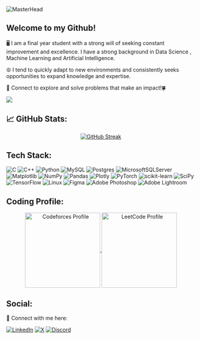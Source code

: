 ![MasterHead](https://github.com/user-attachments/assets/33205941-1004-4438-a933-0db084b36a47)
## Welcome to my Github!

🖥 I am a final year student with a strong will of seeking constant improvement and excellence. I have a strong background in Data Science , Machine Learning and Artificial Intelligence.

☮ I tend to quickly adapt to new environments and consistently seeks opportunities to expand knowledge and expertise.

🤝 Connect to explore and solve problems that make an impact!🍀

![](https://komarev.com/ghpvc/?username=aniruduh)

## 📈 GitHub Stats:

<p align="center">
<a href="https://git.io/streak-stats"><img src="https://streak-stats.demolab.com?user=aniruduh&theme=tokyonight&border_radius=5" alt="GitHub Streak" /></a>
</p>

<p align="center">
<a  ![Anurag's GitHub stats](https://github-readme-stats.vercel.app/api?username=aniruduh&show_icons=true&theme=tokyonight) a>
<p>

## Tech Stack:

![C](https://img.shields.io/badge/c-%2300599C.svg?style=for-the-badge&logo=c&logoColor=white)
![C++](https://img.shields.io/badge/c++-%2300599C.svg?style=for-the-badge&logo=c%2B%2B&logoColor=white)
![Python](https://img.shields.io/badge/python-%233776AB?style=for-the-badge&logo=python&logoColor=%23FFD43B)
![MySQL](https://img.shields.io/badge/mysql-4479A1.svg?style=for-the-badge&logo=mysql&logoColor=white)
![Postgres](https://img.shields.io/badge/postgres-%23316192.svg?style=for-the-badge&logo=postgresql&logoColor=white)
![MicrosoftSQLServer](https://img.shields.io/badge/Microsoft%20SQL%20Server-CC2927?style=for-the-badge&logo=microsoft%20sql%20server&logoColor=white)
![Matplotlib](https://img.shields.io/badge/Matplotlib-%23ffffff.svg?style=for-the-badge&logo=Matplotlib&logoColor=black)
![NumPy](https://img.shields.io/badge/numpy-%23013243.svg?style=for-the-badge&logo=numpy&logoColor=white)
![Pandas](https://img.shields.io/badge/pandas-%23150458.svg?style=for-the-badge&logo=pandas&logoColor=white)
![Plotly](https://img.shields.io/badge/Plotly-%233F4F75.svg?style=for-the-badge&logo=plotly&logoColor=white)
![PyTorch](https://img.shields.io/badge/PyTorch-%23EE4C2C.svg?style=for-the-badge&logo=PyTorch&logoColor=white)
![scikit-learn](https://img.shields.io/badge/scikit--learn-%23F7931E.svg?style=for-the-badge&logo=scikit-learn&logoColor=white)
![SciPy](https://img.shields.io/badge/SciPy-%230C55A5.svg?style=for-the-badge&logo=scipy&logoColor=%white)
![TensorFlow](https://img.shields.io/badge/TensorFlow-%23FF6F00.svg?style=for-the-badge&logo=TensorFlow&logoColor=white)
![Linux](https://img.shields.io/badge/Linux-FCC624?style=for-the-badge&logo=linux&logoColor=black)
![Figma](https://img.shields.io/badge/figma-%23F24E1E.svg?style=for-the-badge&logo=figma&logoColor=white)
![Adobe Photoshop](https://img.shields.io/badge/adobe%20photoshop-%2331A8FF.svg?style=for-the-badge&logo=adobe%20photoshop&logoColor=white)
![Adobe Lightroom](https://img.shields.io/badge/Adobe%20Lightroom-31A8FF.svg?style=for-the-badge&logo=Adobe%20Lightroom&logoColor=white)

## Coding Profile:

<p align="center">
  <a href="https://codeforces.com/profile/anni_" target="_blank">
    <img align="center" src="https://codeforces-readme-stats.vercel.app/api/card?username=anni_" alt="Codeforces Profile" style="max-width: 100%; height: "300";" width="200" />
  </a>
  <a href="https://leetcode.com/u/anni---/" target="_blank">
    <img align="center" src="https://leetcard.jacoblin.cool/anni---?theme=dark&font=Nunito&ext=heatmap" alt="LeetCode Profile" style="max-width: 100%; height: "400";" width="200" />
  </a>
</p>

## Social:

👥 Connect with me here:

[![LinkedIn](https://img.shields.io/badge/linkedin-%230077B5.svg?style=for-the-badge&logo=linkedin&logoColor=white)](www.linkedin.com/in/aniruduh)
[![X](https://img.shields.io/badge/X-%23000000.svg?style=for-the-badge&logo=X&logoColor=white)](https://x.com/aniruduh)
[![Discord](https://img.shields.io/badge/Discord-%235865F2.svg?style=for-the-badge&logo=discord&logoColor=white)](https://discord.gg/anirudh#6026)
